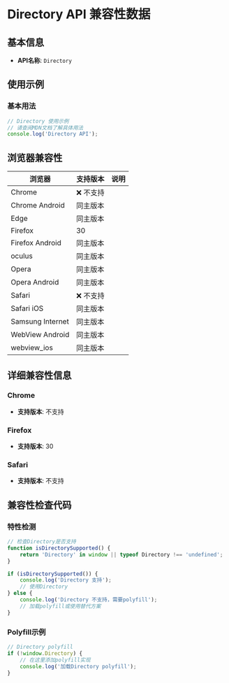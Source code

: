 # Directory API 兼容性数据

## 基本信息

- **API名称**: `Directory`

## 使用示例

### 基本用法

```javascript
// Directory 使用示例
// 请查阅MDN文档了解具体用法
console.log('Directory API');
```

## 浏览器兼容性

| 浏览器 | 支持版本 | 说明 |
|--------|----------|------|
| Chrome | ❌ 不支持 |  |
| Chrome Android | 同主版本 |  |
| Edge | 同主版本 |  |
| Firefox | 30 |  |
| Firefox Android | 同主版本 |  |
| oculus | 同主版本 |  |
| Opera | 同主版本 |  |
| Opera Android | 同主版本 |  |
| Safari | ❌ 不支持 |  |
| Safari iOS | 同主版本 |  |
| Samsung Internet | 同主版本 |  |
| WebView Android | 同主版本 |  |
| webview_ios | 同主版本 |  |

## 详细兼容性信息

### Chrome

- **支持版本**: 不支持

### Firefox

- **支持版本**: 30

### Safari

- **支持版本**: 不支持

## 兼容性检查代码

### 特性检测

```javascript
// 检查Directory是否支持
function isDirectorySupported() {
    return 'Directory' in window || typeof Directory !== 'undefined';
}

if (isDirectorySupported()) {
    console.log('Directory 支持');
    // 使用Directory
} else {
    console.log('Directory 不支持，需要polyfill');
    // 加载polyfill或使用替代方案
}
```

### Polyfill示例

```javascript
// Directory polyfill
if (!window.Directory) {
    // 在这里添加polyfill实现
    console.log('加载Directory polyfill');
}
```

